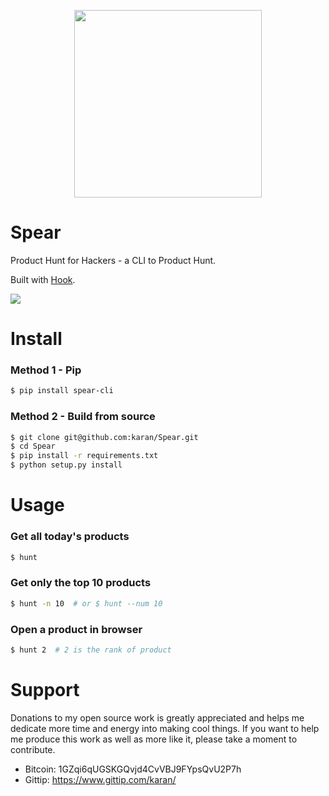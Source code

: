 <p align="center">
  <img src="http://i.imgur.com/6VXbXnv.jpg" width="300px" />
</p>

Spear
=====

Product Hunt for Hackers - a CLI to Product Hunt. 

Built with [Hook](https://github.com/karan/Hook).

![](http://i.imgur.com/9DSWxM3.png?1)

Install
=====

### Method 1 - Pip

```bash
$ pip install spear-cli
````

### Method 2 - Build from source

```bash
$ git clone git@github.com:karan/Spear.git
$ cd Spear
$ pip install -r requirements.txt
$ python setup.py install
```

Usage
====

### Get all today's products

```bash
$ hunt
```

### Get only the top 10 products

```bash
$ hunt -n 10  # or $ hunt --num 10
```

### Open a product in browser

```bash
$ hunt 2  # 2 is the rank of product
```

Support
======

Donations to my open source work is greatly appreciated and helps me dedicate more time and energy into making cool things. If you want to help me produce this work as well as more like it, please take a moment to contribute.

- Bitcoin: 1GZqi6qUGSKGQvjd4CvVBJ9FYpsQvU2P7h
- Gittip: https://www.gittip.com/karan/
